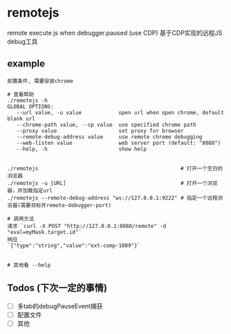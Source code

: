 # remotejs
remote execute js when debugger.paused (use CDP)
基于CDP实现的远程JS debug工具

## example
```shell
前置条件, 需要安装chrome

# 查看帮助
./remotejs -h
GLOBAL OPTIONS:
   --url value, -u value            open url when open chrome, default blank url
   --chrome-path value, --cp value  use specified chrome path
   --proxy value                    set proxy for browser
   --remote-debug-address value     use remote chrome debugging
   --web-listen value               web server port (default: "8088")
   --help, -h                       show help
   

./remotejs                                              # 打开一个空白的浏览器
./remotejs -u [URL]                                     # 打开一个浏览器，并加载指定url
./remotejs --remote-debug-address "ws://127.0.0.1:9222" # 指定一个远程浏览器(需要目标开remote-debugger-port)

# 调用方法
请求 `curl -X POST "http://127.0.0.1:8088/remote" -d "eval=myMask.target.id"`
响应 
`{"type":"string","value":"ext-comp-1009"}`


# 其他看 --help
```

## Todos (下次一定的事情)
- [ ] 多tab的debugPauseEvent捕获
- [ ] 配置文件
- [ ] 其他
